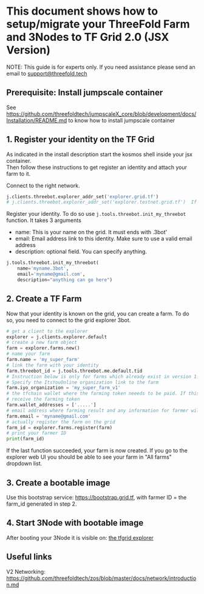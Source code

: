 # This document shows how to setup/migrate your ThreeFold Farm and 3Nodes to TF Grid 2.0 (JSX Version)
NOTE: This guide is for experts only. If you need assistance please send an email to support@threefold.tech

## Prerequisite: Install jumpscale container

See https://github.com/threefoldtech/jumpscaleX_core/blob/development/docs/Installation/README.md to know how to install jumpscale container

## 1. Register your identity on the TF Grid

As indicated in the install description start the kosmos shell inside your jsx container.  
Then follow these instructions to get register an identity and attach your farm to it.

Connect to the right network.
```python
j.clients.threebot.explorer_addr_set('explorer.grid.tf')
# j.clients.threebot.explorer_addr_set('explorer.testnet.grid.tf')  If you want to use testnet
```

Register your identity. To do so use `j.tools.threebot.init_my_threebot` function.
It takes 3 arguments

- name: This is your name on the grid. It must ends with .3bot'
- email: Email address link to this identity. Make sure to use a valid email address
- description: optional field. You can specify anything.

```python
j.tools.threebot.init_my_threebot(
    name='myname.3bot',
    email='myname@gmail.com',
    description="anything can go here")
```

## 2. Create a TF Farm

Now that your identity is known on the grid, you can create a farm.
To do so, you need to connect to the grid explorer 3bot.

```python
# get a client to the explorer
explorer = j.clients.explorer.default
# create a new farm object
farm = explorer.farms.new()
# name your farm
farm.name = 'my_super_farm'
# link the farm with your identity
farm.threebot_id = j.tools.threebot.me.default.tid
# Instruction below is only for farms which already exist in version 1.x and need to be migrated to version 2.0 !
# Specify the ItsYouOnline organization link to the farm
farm.iyo_organization = 'my_super_farm_v1'
# the tfchain wallet where the farming token neeeds to be paid. If this field is empty you won't be able to
# receive the farming token
farm.wallet_addresses = ['.....']
# email address where farming result and any information for farmer will be sent.
farm.email = 'myname@gmail.com'
# actually register the farm on the grid
farm_id = explorer.farms.register(farm)
# print your farmer ID
print(farm_id)
```

If the last function succeeded, your farm is now created.
If you go to the explorer web UI you should be able to see your farm in "All farms" dropdown list.

## 3. Create a bootable image

Use this bootstrap service: https://bootstrap.grid.tf, with farmer ID = the farm_id generated in step 2.  

## 4. Start 3Node with bootable image

After booting your 3Node it is visible on: [the tfgrid explorer](https://explorer.grid.tf)

## Useful links

V2 Networking: https://github.com/threefoldtech/zos/blob/master/docs/network/introduction.md
